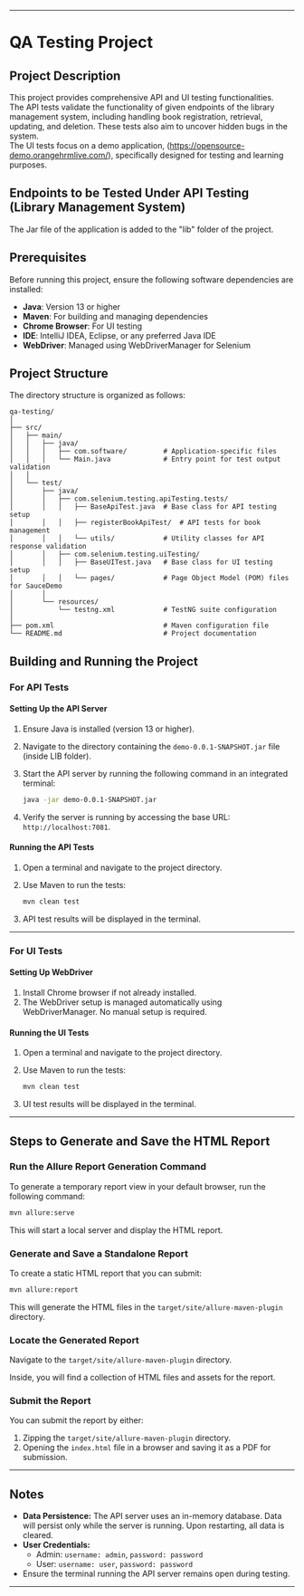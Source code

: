 
---

# QA Testing Project

## Project Description  
This project provides comprehensive API and UI testing functionalities.  
The API tests validate the functionality of given endpoints of the library management system, including handling book registration, retrieval, updating, and deletion. These tests also aim to uncover hidden bugs in the system.  
The UI tests focus on a demo application, (https://opensource-demo.orangehrmlive.com/), specifically designed for testing and learning purposes.

## Endpoints to be Tested Under API Testing (Library Management System)  
The Jar file of the application is added to the "lib" folder of the project.

## Prerequisites  

Before running this project, ensure the following software dependencies are installed:  
- **Java**: Version 13 or higher  
- **Maven**: For building and managing dependencies  
- **Chrome Browser**: For UI testing  
- **IDE**: IntelliJ IDEA, Eclipse, or any preferred Java IDE  
- **WebDriver**: Managed using WebDriverManager for Selenium  

## Project Structure  

The directory structure is organized as follows:  

```
qa-testing/
│
├── src/
│   ├── main/
│   │   ├── java/
│   │   │   ├── com.software/         # Application-specific files
│   │   │   └── Main.java             # Entry point for test output validation
│   │
│   └── test/
│       ├── java/
│       │   ├── com.selenium.testing.apiTesting.tests/
│       │   │   ├── BaseApiTest.java  # Base class for API testing setup
│       │   │   ├── registerBookApiTest/  # API tests for book management
│       │   │   └── utils/            # Utility classes for API response validation
│       │   ├── com.selenium.testing.uiTesting/
│       │   │   ├── BaseUITest.java   # Base class for UI testing setup
│       │   │   └── pages/            # Page Object Model (POM) files for SauceDemo
│       │
│       └── resources/
│           └── testng.xml            # TestNG suite configuration
│
├── pom.xml                           # Maven configuration file
└── README.md                         # Project documentation
```

## Building and Running the Project  

### For API Tests  

#### Setting Up the API Server  
1. Ensure Java is installed (version 13 or higher).  
2. Navigate to the directory containing the `demo-0.0.1-SNAPSHOT.jar` file (inside LIB folder).  
3. Start the API server by running the following command in an integrated terminal:  

   ```sh
   java -jar demo-0.0.1-SNAPSHOT.jar
   ```  

4. Verify the server is running by accessing the base URL: `http://localhost:7081`.  

#### Running the API Tests  
1. Open a terminal and navigate to the project directory.  
2. Use Maven to run the tests:  

   ```sh
   mvn clean test
   ```  

3. API test results will be displayed in the terminal.  

---

### For UI Tests  

#### Setting Up WebDriver  
1. Install Chrome browser if not already installed.  
2. The WebDriver setup is managed automatically using WebDriverManager. No manual setup is required.  

#### Running the UI Tests  
1. Open a terminal and navigate to the project directory.  
2. Use Maven to run the tests:  

   ```sh
   mvn clean test
   ```  

3. UI test results will be displayed in the terminal.  

---

## Steps to Generate and Save the HTML Report  

### Run the Allure Report Generation Command  

To generate a temporary report view in your default browser, run the following command:  

```bash  
mvn allure:serve  
```  

This will start a local server and display the HTML report.  

### Generate and Save a Standalone Report  

To create a static HTML report that you can submit:  

```bash  
mvn allure:report  
```  

This will generate the HTML files in the `target/site/allure-maven-plugin` directory.  

### Locate the Generated Report  

Navigate to the `target/site/allure-maven-plugin` directory.  

Inside, you will find a collection of HTML files and assets for the report.  

### Submit the Report  

You can submit the report by either:  
1. Zipping the `target/site/allure-maven-plugin` directory.  
2. Opening the `index.html` file in a browser and saving it as a PDF for submission.  

---

## Notes  
- **Data Persistence:** The API server uses an in-memory database. Data will persist only while the server is running. Upon restarting, all data is cleared.  
- **User Credentials:**  
  - Admin: `username: admin`, `password: password`  
  - User: `username: user`, `password: password`  
- Ensure the terminal running the API server remains open during testing.  

---  
